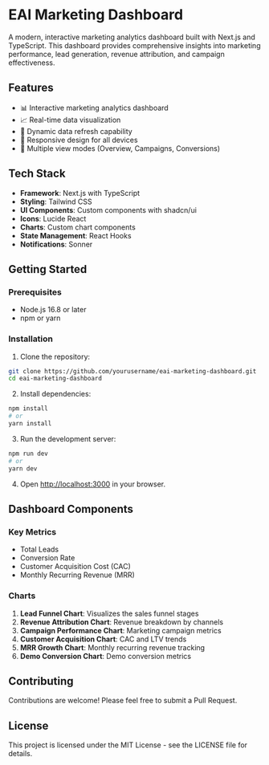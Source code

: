 # EAI Marketing Dashboard

A modern, interactive marketing analytics dashboard built with Next.js and TypeScript. This dashboard provides comprehensive insights into marketing performance, lead generation, revenue attribution, and campaign effectiveness.

## Features

- 📊 Interactive marketing analytics dashboard
- 📈 Real-time data visualization
- 🔄 Dynamic data refresh capability
- 📱 Responsive design for all devices
- 🎯 Multiple view modes (Overview, Campaigns, Conversions)

## Tech Stack

- **Framework**: Next.js with TypeScript
- **Styling**: Tailwind CSS
- **UI Components**: Custom components with shadcn/ui
- **Icons**: Lucide React
- **Charts**: Custom chart components
- **State Management**: React Hooks
- **Notifications**: Sonner

## Getting Started

### Prerequisites

- Node.js 16.8 or later
- npm or yarn

### Installation

1. Clone the repository:
```bash
git clone https://github.com/yourusername/eai-marketing-dashboard.git
cd eai-marketing-dashboard
```

2. Install dependencies:
```bash
npm install
# or
yarn install
```

3. Run the development server:
```bash
npm run dev
# or
yarn dev
```

4. Open [http://localhost:3000](http://localhost:3000) in your browser.

## Dashboard Components

### Key Metrics
- Total Leads
- Conversion Rate
- Customer Acquisition Cost (CAC)
- Monthly Recurring Revenue (MRR)

### Charts
1. **Lead Funnel Chart**: Visualizes the sales funnel stages
2. **Revenue Attribution Chart**: Revenue breakdown by channels
3. **Campaign Performance Chart**: Marketing campaign metrics
4. **Customer Acquisition Chart**: CAC and LTV trends
5. **MRR Growth Chart**: Monthly recurring revenue tracking
6. **Demo Conversion Chart**: Demo conversion metrics

## Contributing

Contributions are welcome! Please feel free to submit a Pull Request.

## License

This project is licensed under the MIT License - see the LICENSE file for details. 